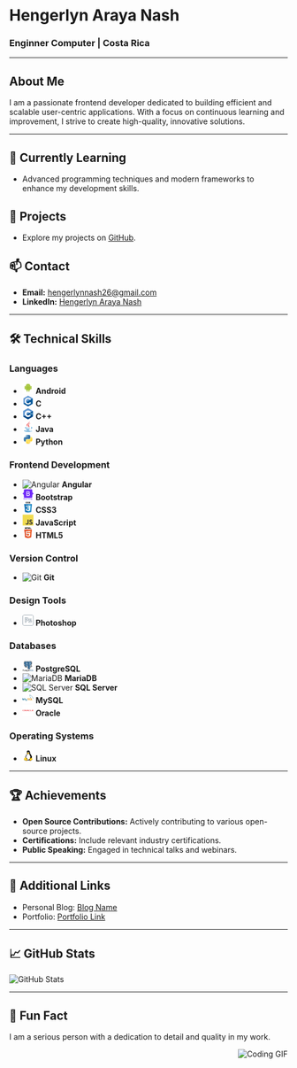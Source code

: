 # Hengerlyn Araya Nash
### Enginner Computer | Costa Rica

---

## About Me
I am a passionate frontend developer dedicated to building efficient and scalable user-centric applications. With a focus on continuous learning and improvement, I strive to create high-quality, innovative solutions.

---

## 🌱 Currently Learning
- Advanced programming techniques and modern frameworks to enhance my development skills.

## 📂 Projects
- Explore my projects on [GitHub](https://github.com/Nash232305).

## 📫 Contact
- **Email:** [hengerlynnash26@gmail.com](hengerlynash26@gmail.com)
- **LinkedIn:** [Hengerlyn Araya Nash](www.linkedin.com/in/hnash-araya)

---

## 🛠️ Technical Skills

### Languages
- <img src="https://raw.githubusercontent.com/devicons/devicon/master/icons/android/android-original-wordmark.svg" alt="Android" width="20" height="20"/> **Android**
- <img src="https://raw.githubusercontent.com/devicons/devicon/master/icons/c/c-original.svg" alt="C" width="20" height="20"/> **C**
- <img src="https://raw.githubusercontent.com/devicons/devicon/master/icons/cplusplus/cplusplus-original.svg" alt="C++" width="20" height="20"/> **C++**
- <img src="https://raw.githubusercontent.com/devicons/devicon/master/icons/java/java-original.svg" alt="Java" width="20" height="20"/> **Java**
- <img src="https://raw.githubusercontent.com/devicons/devicon/master/icons/python/python-original.svg" alt="Python" width="20" height="20"/> **Python**

### Frontend Development
- <img src="https://angular.io/assets/images/logos/angular/angular.svg" alt="Angular" width="20" height="20"/> **Angular**
- <img src="https://raw.githubusercontent.com/devicons/devicon/master/icons/bootstrap/bootstrap-plain-wordmark.svg" alt="Bootstrap" width="20" height="20"/> **Bootstrap**
- <img src="https://raw.githubusercontent.com/devicons/devicon/master/icons/css3/css3-original-wordmark.svg" alt="CSS3" width="20" height="20"/> **CSS3**
- <img src="https://raw.githubusercontent.com/devicons/devicon/master/icons/javascript/javascript-original.svg" alt="JavaScript" width="20" height="20"/> **JavaScript**
- <img src="https://raw.githubusercontent.com/devicons/devicon/master/icons/html5/html5-original-wordmark.svg" alt="HTML5" width="20" height="20"/> **HTML5**

### Version Control
- <img src="https://www.vectorlogo.zone/logos/git-scm/git-scm-icon.svg" alt="Git" width="20" height="20"/> **Git**

### Design Tools
- <img src="https://raw.githubusercontent.com/devicons/devicon/master/icons/photoshop/photoshop-line.svg" alt="Photoshop" width="20" height="20"/> **Photoshop**

### Databases
- <img src="https://raw.githubusercontent.com/devicons/devicon/master/icons/postgresql/postgresql-original-wordmark.svg" alt="PostgreSQL" width="20" height="20"/> **PostgreSQL**
- <img src="https://www.vectorlogo.zone/logos/mariadb/mariadb-icon.svg" alt="MariaDB" width="20" height="20"/> **MariaDB**
- <img src="https://www.svgrepo.com/show/303229/microsoft-sql-server-logo.svg" alt="SQL Server" width="20" height="20"/> **SQL Server**
- <img src="https://raw.githubusercontent.com/devicons/devicon/master/icons/mysql/mysql-original-wordmark.svg" alt="MySQL" width="20" height="20"/> **MySQL**
- <img src="https://raw.githubusercontent.com/devicons/devicon/master/icons/oracle/oracle-original.svg" alt="Oracle" width="20" height="20"/> **Oracle**

### Operating Systems
- <img src="https://raw.githubusercontent.com/devicons/devicon/master/icons/linux/linux-original.svg" alt="Linux" width="20" height="20"/> **Linux**

---

## 🏆 Achievements
- **Open Source Contributions:** Actively contributing to various open-source projects.
- **Certifications:** Include relevant industry certifications.
- **Public Speaking:** Engaged in technical talks and webinars.

---

## 🔗 Additional Links
- Personal Blog: [Blog Name](https://yourbloglink.com)
- Portfolio: [Portfolio Link](https://yourportfoliolink.com)

---

## 📈 GitHub Stats
![GitHub Stats](https://github-readme-stats.vercel.app/api?username=Nash232305&show_icons=true&theme=radical)

---

## 🏅 Fun Fact
I am a serious person with a dedication to detail and quality in my work.

<p align="right">
<img src="https://i.pinimg.com/originals/21/11/61/21116158daaeb1459b4ec0758505e1ad.gif" width="300" alt="Coding GIF">
</p>
